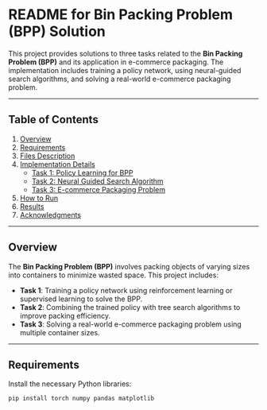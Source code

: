 # README for Bin Packing Problem (BPP) Solution

This project provides solutions to three tasks related to the **Bin Packing Problem (BPP)** and its application in e-commerce packaging. The implementation includes training a policy network, using neural-guided search algorithms, and solving a real-world e-commerce packaging problem.

---

## Table of Contents
1. [Overview](#overview)
2. [Requirements](#requirements)
3. [Files Description](#files-description)
4. [Implementation Details](#implementation-details)
   - [Task 1: Policy Learning for BPP](#task-1-policy-learning-for-bpp)
   - [Task 2: Neural Guided Search Algorithm](#task-2-neural-guided-search-algorithm)
   - [Task 3: E-commerce Packaging Problem](#task-3-e-commerce-packaging-problem)
5. [How to Run](#how-to-run)
6. [Results](#results)
7. [Acknowledgments](#acknowledgments)

---

## Overview

The **Bin Packing Problem (BPP)** involves packing objects of varying sizes into containers to minimize wasted space. This project includes:
- **Task 1**: Training a policy network using reinforcement learning or supervised learning to solve the BPP.
- **Task 2**: Combining the trained policy with tree search algorithms to improve packing efficiency.
- **Task 3**: Solving a real-world e-commerce packaging problem using multiple container sizes.

---

## Requirements

Install the necessary Python libraries:
```bash
pip install torch numpy pandas matplotlib